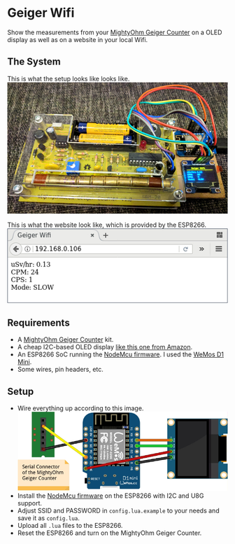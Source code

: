 Geiger Wifi
===========

Show the measurements from your [MightyOhm Geiger Counter](http://mightyohm.com/blog/products/geiger-counter/)
on a OLED display as well as on a website in your local Wifi.


The System
----------

This is what the setup looks like looks like.  
[![Geiger Wifi Setup](pics/geiger-wifi.jpg)](pics/geiger-wifi.jpg)

This is what the website look like, which is provided by the ESP8266.  
[![Geiger Wifi Website](pics/website.jpg)](pics/website.jpg)


Requirements
------------

* A [MightyOhm Geiger Counter](http://mightyohm.com/blog/products/geiger-counter/) kit.
* A cheap I2C-based OLED display [like this one from Amazon](TODO).
* An ESP8266 SoC running the [NodeMcu firmware](http://nodemcu.com/).
  I used the [WeMos D1 Mini](https://www.wemos.cc/product/d1-mini.html).
* Some wires, pin headers, etc.



Setup
-----

* Wire everything up according to this image.  
[![Geiger Wifi Fritzing](fritzing/geiger-wifi.jpg)](fritzing/geiger-wifi.jpg)
* Install the [NodeMcu firmware](http://nodemcu.com/) on the ESP8266 with I2C and U8G support.
* Adjust SSID and PASSWORD in `config.lua.example` to your needs and save it as `config.lua`.
* Upload all `.lua` files to the ESP8266.
* Reset the ESP8266 and turn on the MightyOhm Geiger Counter.
